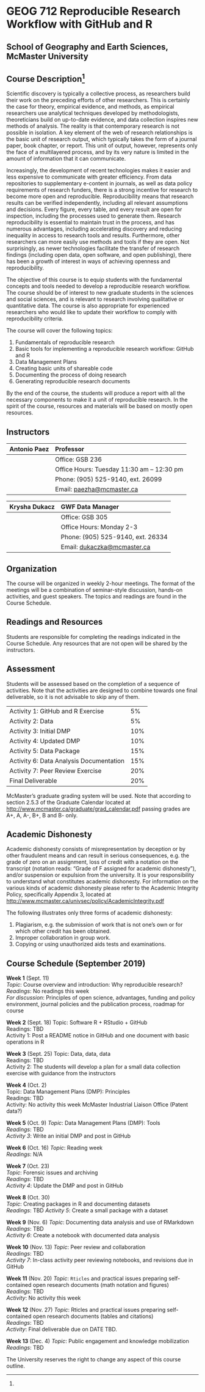 # GEOG 712 Reproducible Research Workflow with GitHub and R

## School of Geography and Earth Sciences, McMaster University

## Course Description[^1]

Scientific discovery is typically a collective process, as researchers build their work on the preceding efforts of other researchers. This is certainly the case for theory, empirical evidence, and methods, as empirical researchers use analytical techniques developed by methodologists, theoreticians build on up-to-date evidence, and data collection inspires new methods of analysis. The reality is that contemporary research is not possible in isolation. A key element of the web of research relationships is the basic unit of research output, which typically takes the form of a journal paper, book chapter, or report. This unit of output, however, represents only the face of a multilayered process, and by its very nature is limited in the amount of information that it can communicate. 

Increasingly, the development of recent technologies makes it easier and less expensive to communicate with greater efficiency. From data repositories to supplementary e-content in journals, as well as data policy requirements of research funders, there is a strong incentive for research to become more open and reproducible. Reproducibility means that research results can be verified independently, including all relevant assumptions and decisions. Every figure, every table, and every result are open for inspection, including the processes used to generate them. Research reproducibility is essential to maintain trust in the process, and has numerous advantages, including accelerating discovery and reducing inequality in access to research tools and results. Furthermore, other researchers can more easily use methods and tools if they are open. Not surprisingly, as newer technologies facilitate the transfer of research findings (including open data, open software, and open publishing), there has been a growth of interest in ways of achieving openness and reproducibility.

The objective of this course is to equip students with the fundamental concepts and tools needed to develop a reproducible research workflow.  The course should be of interest to new graduate students in the sciences and social sciences, and is relevant to research involving qualitative or quantitative data. The course is also appropriate for experienced researchers who would like to update their workflow to comply with reproducibility criteria.

The course will cover the following topics:

1) Fundamentals of reproducible research
2) Basic tools for implementing a reproducible research workflow: GitHub and R 
3) Data Management Plans
4) Creating basic units of shareable code
5) Documenting the process of doing research
6) Generating reproducible research documents

By the end of the course, the students will produce a report with all the necessary components to make it a unit of reproducible research. In the spirit of the course, resources and materials will be based on mostly open resources.

## Instructors

| Antonio Paez  | Professor |
| :------       | :-----------|
|               | Office:	GSB 236 |
|               | Office Hours:	Tuesday 11:30 am – 12:30 pm |
|               | Phone:	(905) 525-9140, ext. 26099 |
|               | Email:	paezha@mcmaster.ca |

| Krysha Dukacz | GWF Data Manager |
| :------       | :-----------|
|               | Office:	GSB 305 |
|               | Office Hours:	Monday 2-3 |
|               | Phone:	(905) 525-9140, ext. 26334 |
|               | Email:	dukaczka@mcmaster.ca |

## Organization

The course will be organized in weekly 2-hour meetings. The format of the meetings will be a combination of seminar-style discussion, hands-on activities, and guest speakers. The topics and readings are found in the Course Schedule.

## Readings and Resources

Students are responsible for completing the readings indicated in the Course Schedule. Any resources that are not open will be shared by the instructors. 

## Assessment

Students will be assessed based on the completion of a sequence of activities. Note that the activities are designed to combine towards one final deliverable, so it is not advisable to skip any of them.

|   |   |
|---|---|
|Activity 1: GitHub and R Exercise        |	5%|
|Activity 2: Data 			                  | 5%|
|Activity 3: Initial DMP                  |	10%|
|Activity 4: Updated DMP                  | 10%|
|Activity 5: Data Package                 |	15%|
|Activity 6: Data Analysis Documentation  |	15%|
|Activity 7: Peer Review Exercise         | 20%|
|Final Deliverable                        | 20%|

McMaster’s graduate grading system will be used. Note that according to section 2.5.3 of the Graduate Calendar located at http://www.mcmaster.ca/graduate/grad_calendar.pdf passing grades are A+, A, A-, B+, B and B- only.

## Academic Dishonesty

Academic dishonesty consists of misrepresentation by deception or by other fraudulent means and can result in serious consequences, e.g. the grade of zero on an assignment, loss of credit with a notation on the transcript (notation reads: “Grade of F assigned for academic dishonesty”), and/or suspension or expulsion from the university.
It is your responsibility to understand what constitutes academic dishonesty.  For information on the various kinds of academic dishonesty please refer to the Academic Integrity Policy, specifically Appendix 3, located at http://www.mcmaster.ca/univsec/policy/AcademicIntegrity.pdf

The following illustrates only three forms of academic dishonesty:

1.	Plagiarism, e.g. the submission of work that is not one’s own or for which other credit has been obtained.
2.	Improper collaboration in group work.
3.	Copying or using unauthorized aids tests and examinations.

## Course Schedule (September 2019)

**Week 1** (Sept. 11)  
_Topic_:	Course overview and introduction: Why reproducible research?  
_Readings_:	No readings this week  
_For discussion_: Principles of open science, advantages, funding and policy environment, journal policies and the publication process, roadmap for course

**Week 2** (Sept. 18)
Topic:	Software R + RStudio + GitHub  
Readings:	TBD  
Activity 1: 	Post a README notice in GitHub and one document with basic operations in R

**Week 3** (Sept. 25)
Topic:	Data, data, data  
Readings:	TBD  
Activity 2: 	The students will develop a plan for a small data collection exercise with guidance from the instructors

**Week 4** (Oct. 2)  
Topic:	Data Management Plans (DMP): Principles  
Readings:	TBD  
Activity:	No activity this week McMaster Industrial Liaison Office (Patent data?)

**Week 5** (Oct. 9) 
_Topic_:	Data Management Plans (DMP): Tools  
_Readings_:	TBD  
_Activity 3_: 	Write an initial DMP and post in GitHub

**Week 6** (Oct. 16)
_Topic_:	Reading week  
_Readings_:	N/A

**Week 7** (Oct. 23)  
_Topic_:	Forensic issues and archiving  
_Readings_:	TBD  
_Activity 4_:	Update the DMP and post in GitHub  

**Week 8** (Oct. 30)  
_Topic_:	Creating packages in R and documenting datasets  
_Readings_:	TBD 
_Activity 5_: 	Create a small package with a dataset  

**Week 9** (Nov. 6)
_Topic_:	Documenting data analysis and use of RMarkdown  
_Readings_:	TBD  
_Activity 6_: 	Create a notebook with documented data analysis

**Week 10** (Nov. 13) 
_Topic_:	Peer review and collaboration  
_Readings_: TBD  
_Activity 7_: 	In-class activity peer reviewing notebooks, and revisions due in GitHub

**Week 11** (Nov. 20)
_Topic_:	`Rticles` and practical issues preparing self-contained open research documents (math notation and figures)  
_Readings_:	TBD  
_Activity_: 	No activity this week

**Week 12** (Nov. 27)
_Topic_:	Rticles and practical issues preparing self-contained open research documents (tables and citations)  
_Readings_:	TBD  
_Activity_:	Final deliverable due on DATE TBD.

**Week 13** (Dec. 4)
_Topic_:	Public engagement and knowledge mobilization  
_Readings_:	TBD  

[^1]:
The University reserves the right to change any aspect of this course outline.


